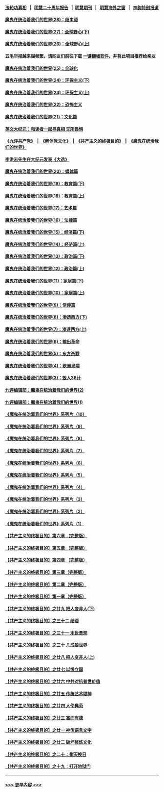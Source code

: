 #### [法轮功真相](https://github.com/gfw-breaker/truth/blob/master/README.md?t=0) &nbsp;&nbsp;|&nbsp;&nbsp; [明慧二十周年报告](https://github.com/gfw-breaker/mh-reports/blob/master/README.md?t=0) &nbsp;&nbsp;|&nbsp;&nbsp;[明慧期刊](https://github.com/gfw-breaker/mh-qikan) &nbsp;&nbsp;|&nbsp;&nbsp; [明慧海外之窗](https://github.com/gfw-breaker/mh-news/blob/master/README.md?t=0) &nbsp;&nbsp;|&nbsp;&nbsp; [神韵特别报道](https://github.com/gfw-breaker/mh-news/blob/master/shenyun.md?t=0)
#### [魔鬼在统治着我们的世界(28)：结束语](../pages/nsc422/n10936246.md?t=06150102) 
#### [魔鬼在统治着我们的世界(27)：全球野心(下)](../pages/nsc422/n10928319.md?t=06150102) 
#### [魔鬼在统治着我们的世界(26)：全球野心(上)](../pages/nsc422/n10900318.md?t=06150102) 
#### 五毛举报越来越频繁，请网友们前往下载 [一键翻墙软件](https://github.com/gfw-breaker/ssr-accounts)，并将此项目推荐给亲友
#### [魔鬼在统治着我们的世界(25)：全球化](../pages/nsc422/n10788205.md?t=06150102) 
#### [魔鬼在统治着我们的世界(24)：环保主义(下)](../pages/nsc422/n10695307.md?t=06150102) 
#### [魔鬼在统治着我们的世界(23)：环保主义(上)](../pages/nsc422/n10688613.md?t=06150102) 
#### [魔鬼在统治着我们的世界(22)：恐怖主义](../pages/nsc422/n10614727.md?t=06150102) 
#### [魔鬼在统治着我们的世界(21)：文化篇](../pages/nsc422/n10597706.md?t=06150102) 
#### [英文大纪元：和读者一起寻真相 无所畏惧](../pages/nsc422/n12542027.md?t=06150102) 
#### [《九评共产党》](https://github.com/begood0513/9ping.md/blob/master/README.md) &nbsp;|&nbsp; [《解体党文化》](../../../../jtdwh.md/blob/master/README.md)  &nbsp;|&nbsp; [《共产主义的终极目的》](../../../../gczydzjmd.md/blob/master/README.md) &nbsp;|&nbsp; [《魔鬼在统治我们的世界》](../../../../mgztzwmdsj.md/blob/master/README.md) 
#### [李洪志先生在大纪元发表《大选》](../pages/nsc422/n12534746.md?t=06150102) 
#### [魔鬼在统治着我们的世界(20)：媒体篇](../pages/nsc422/n10586579.md?t=06150102) 
#### [魔鬼在统治着我们的世界(19)：教育篇(下)](../pages/nsc422/n10564808.md?t=06150102) 
#### [魔鬼在统治着我们的世界(18)：教育篇(上)](../pages/nsc422/n10526970.md?t=06150102) 
#### [魔鬼在统治着我们的世界(17)：艺术篇](../pages/nsc422/n10499093.md?t=06150102) 
#### [魔鬼在统治着我们的世界(16)：法律篇](../pages/nsc422/n10485969.md?t=06150102) 
#### [魔鬼在统治着我们的世界(15)：经济篇(下)](../pages/nsc422/n10469975.md?t=06150102) 
#### [魔鬼在统治着我们的世界(14)：经济篇(上)](../pages/nsc422/n10457370.md?t=06150102) 
#### [魔鬼在统治着我们的世界(13)：政治篇(下)](../pages/nsc422/n10448270.md?t=06150102) 
#### [魔鬼在统治着我们的世界(12)：政治篇(上)](../pages/nsc422/n10444576.md?t=06150102) 
#### [魔鬼在统治着我们的世界(11)：家庭篇(下)](../pages/nsc422/n10440961.md?t=06150102) 
#### [魔鬼在统治着我们的世界(10)：家庭篇(上)](../pages/nsc422/n10435448.md?t=06150102) 
#### [魔鬼在统治着我们的世界(9)：信仰篇](../pages/nsc422/n10432159.md?t=06150102) 
#### [魔鬼在统治着我们的世界(8)：渗透西方(下)](../pages/nsc422/n10429603.md?t=06150102) 
#### [魔鬼在统治着我们的世界(7)：渗透西方(上)](../pages/nsc422/n10426013.md?t=06150102) 
#### [魔鬼在统治着我们的世界(6)：输出革命](../pages/nsc422/n10421536.md?t=06150102) 
#### [魔鬼在统治着我们的世界(5)：东方杀戮](../pages/nsc422/n10417707.md?t=06150102) 
#### [魔鬼在统治着我们的世界(4)：欧洲发端](../pages/nsc422/n10414890.md?t=06150102) 
#### [魔鬼在统治着我们的世界(3)：毁人36计](../pages/nsc422/n10411583.md?t=06150102) 
#### [九评编辑部：魔鬼在统治着我们的世界(2)](../pages/nsc422/n10410036.md?t=06150102) 
#### [九评编辑部：魔鬼在统治着我们的世界(1)](../pages/nsc422/n10406825.md?t=06150102) 
#### [《魔鬼在统治着我们的世界》系列片（10）](../pages/nsc422/n12292670.md?t=06150102) 
#### [《魔鬼在统治着我们的世界》系列片（9）](../pages/nsc422/n12290859.md?t=06150102) 
#### [《魔鬼在统治着我们的世界》系列片（8）](../pages/nsc422/n12287445.md?t=06150102) 
#### [《魔鬼在统治着我们的世界》系列片（7）](../pages/nsc422/n12283425.md?t=06150102) 
#### [《魔鬼在统治着我们的世界》系列片（6）](../pages/nsc422/n12282314.md?t=06150102) 
#### [《魔鬼在统治着我们的世界》系列片（5）](../pages/nsc422/n12281419.md?t=06150102) 
#### [《魔鬼在统治着我们的世界》系列片（4）](../pages/nsc422/n12274024.md?t=06150102) 
#### [《魔鬼在统治着我们的世界》系列片（3）](../pages/nsc422/n12271322.md?t=06150102) 
#### [《魔鬼在统治着我们的世界》系列片（2）](../pages/nsc422/n12269049.md?t=06150102) 
#### [《魔鬼在统治着我们的世界》系列片（1）](../pages/nsc422/n12267575.md?t=06150102) 
#### [【共产主义的终极目的】第六章 （完整版）](../pages/nsc422/n11428913.md?t=06150102) 
#### [【共产主义的终极目的】第五章 （完整版）](../pages/nsc422/n11428912.md?t=06150102) 
#### [【共产主义的终极目的】第四章 （完整版）](../pages/nsc422/n11428907.md?t=06150102) 
#### [【共产主义的终极目的】第三章（完整版）](../pages/nsc422/n11428848.md?t=06150102) 
#### [【共产主义的终极目的】第二章（完整版）](../pages/nsc422/n11428831.md?t=06150102) 
#### [【共产主义的终极目的】第一章（完整版）](../pages/nsc422/n11417651.md?t=06150102) 
#### [【共产主义的终极目的】之廿九 把人变非人(下)](../pages/nsc422/n11344140.md?t=06150102) 
#### [【共产主义的终极目的】之三十二 结语](../pages/nsc422/n11360535.md?t=06150102) 
#### [【共产主义的终极目的】之三十一 末世景观](../pages/nsc422/n11351129.md?t=06150102) 
#### [【共产主义的终极目的】之三十 几成狼世界](../pages/nsc422/n11348280.md?t=06150102) 
#### [【共产主义的终极目的】之廿八 把人变非人(上)](../pages/nsc422/n11340492.md?t=06150102) 
#### [【共产主义的终极目的】之廿七 以恨立国](../pages/nsc422/n11336944.md?t=06150102) 
#### [【共产主义的终极目的】之廿六 中共对抗普世价值](../pages/nsc422/n11324785.md?t=06150102) 
#### [【共产主义的终极目的】之廿五 传统艺术颂神](../pages/nsc422/n11296396.md?t=06150102) 
#### [【共产主义的终极目的】之廿四 人伦典范](../pages/nsc422/n11296397.md?t=06150102) 
#### [【共产主义的终极目的】之廿三 富而有德](../pages/nsc422/n11283598.md?t=06150102) 
#### [【共产主义的终极目的】之廿一 神传语言文字](../pages/nsc422/n11263265.md?t=06150102) 
#### [【共产主义的终极目的】之廿二 破坏修炼文化](../pages/nsc422/n11245728.md?t=06150102) 
#### [【共产主义的终极目的】之二十：偷天换日](../pages/nsc422/n11238846.md?t=06150102) 
#### [【共产主义的终极目的】之十九：打开地狱门](../pages/nsc422/n11206376.md?t=06150102) 

----
#### [ >>> 更早内容 <<< ](../indexes/nsc422-earlier.md)
